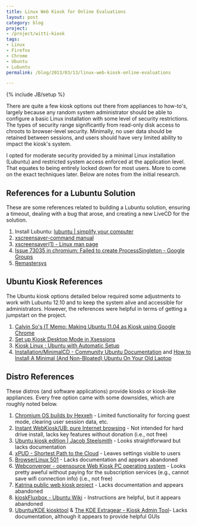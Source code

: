 ```yaml
---
title: Linux Web Kiosk for Online Evaluations
layout: post
category: blog
project:
- /project/witti-kiosk
tags:
- Linux
- Firefox
- Chrome
- Ubuntu
- Lubuntu
permalink: /blog/2013/03/13/linux-web-kiosk-online-evaluations

---
```

{% include JB/setup %}
<div id="node-256" class="node node-blog node-promoted">
  <div class="content clearfix">
    <div class="field field-name-body field-type-text-with-summary field-label-hidden"><div class="field-items"><div class="field-item even"><p>There are quite a few kiosk options out there from appliances to how-to's, largely because any random system administrator should be able to configure a basic Linux installation with some level of security restrictions. The types of security range significantly from read-only disk access to chroots to browser-level security. Minimally, no user data should be retained between sessions, and users should have very limited ability to impact the kiosk's system.</p>
<p>I opted for moderate security provided by a minimal Linux installation (Lubuntu) and restricted system access enforced at the application level. That equates to being entirely locked down for most users. More to come on the exact techniques later. Below are notes from the initial research.</p>
<!--break-->
<h2>
	References for a Lubuntu Solution</h2>
<p>These are some references related to building a Lubuntu solution, ensuring a timeout, dealing with a bug that arose, and creating a new LiveCD for the solution.</p>
<ol><li>
		Install Lubuntu: <a href="http://lubuntu.net/">lubuntu | simplify your computer</a></li>
	<li>
		<a href="http://www.jwz.org/xscreensaver/man3.html">xscreensaver-command manual</a></li>
	<li>
		<a href="http://linux.die.net/man/1/xscreensaver">xscreensaver(1) - Linux man page</a></li>
	<li>
		<a href="https://groups.google.com/a/chromium.org/forum/?fromgroups=#!topic/chromium-bugs/RfvFzIO05Y0">Issue 73035 in chromium: Failed to create ProcessSingleton - Google Groups</a></li>
	<li>
		<a href="http://www.remastersys.com/index.html">Remastersys</a></li>
</ol><h2>
	Ubuntu Kiosk References</h2>
<p>The Ubuntu kiosk options detailed below required some adjustments to work with Lubuntu 12.10 and to keep the system alive and accessible for administrators. However, the references were helpful in terms of getting a jumpstart on the project.</p>
<ol><li>
		<a href="http://calvinsohk.blogspot.com/2011/05/making-ubuntu-1104-as-kiosk-using.html">Calvin So's IT Memo: Making Ubuntu 11.04 as Kiosk using Google Chrome</a></li>
	<li>
		<a href="http://www.instructables.com/id/Setting-Up-Ubuntu-as-a-Kiosk-Web-Appliance/step6/Set-up-Kiosk-Desktop-Mode-in-Xsessions/?images#images">Set up Kiosk Desktop Mode in Xsessions</a></li>
	<li>
		<a href="http://users.telenet.be/mydotcom/howto/linuxkiosk/ubuntu02.htm">Kiosk Linux : Ubuntu with Automatic Setup</a></li>
	<li>
		<a href="https://help.ubuntu.com/community/Installation/MinimalCD">Installation/MinimalCD - Community Ubuntu Documentation</a> and <a href="http://maketecheasier.com/install-a-minimal-ubuntu-on-old-laptop/2012/02/24">How to Install A Minimal (And Non-Bloated) Ubuntu On Your Old Laptop</a></li>
</ol><h2>
	Distro References</h2>
<p>These distros (and software applications) provide kiosks or kiosk-like appliances. Every free option came with some downsides, which are roughly noted below.</p>
<ol><li>
		<a href="http://chromeos.hexxeh.net/">Chromium OS builds by Hexxeh</a> - Limited functionality for forcing guest mode, clearing user session data, etc.</li>
	<li>
		<a href="http://www.binaryemotions.com/webkiosk-os/">Instant WebKiosk/UB: pure Internet browsing</a> - Not intended for hard drive install, lacks key features without donation (i.e., not free)</li>
	<li>
		<a href="http://jacob.steelsmith.org/category/section/ubuntu-kiosk-edition">Ubuntu kiosk edition | Jacob Steelsmith</a> - Looks straightforward but lacks documentation</li>
	<li>
		<a href="http://xpud.org/">xPUD - Shortest Path to the Cloud</a> - Leaves settings visible to users</li>
	<li>
		<a href="http://www.browserlinux.com/">BrowserLinux 501</a> - Lacks documentation and appears abandoned</li>
	<li>
		<a href="http://www.webconverger.com/">Webconverger - opensource Web Kiosk PC operating system</a> - Looks pretty aweful without paying for the subscription services (e.g., cannot save wifi connection info) (i.e., not free)</li>
	<li>
		<a href="http://www.desktoplinux.com/news/NS4984662030.html">Katrina public web kiosk project</a> - Lacks documentation and appears abandoned</li>
	<li>
		<a href="https://wiki.ubuntu.com/kioskFluxbox">kioskFluxbox - Ubuntu Wiki</a> - Instructions are helpful, but it appears abandoned</li>
	<li>
		<a href="http://packages.ubuntu.com/hardy/kiosktool">Ubuntu/KDE kiosktool</a> &amp; <a href="http://extragear.kde.org/apps/kiosktool/">The KDE Extragear - Kiosk Admin Tool</a>- Lacks documentation, although it appears to provide helpful GUIs</li>
</ol></div></div></div>  </div>
</div>

